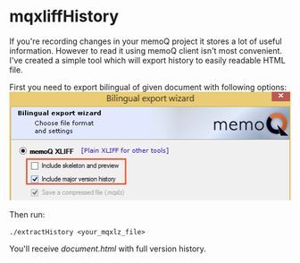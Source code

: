 # mqxliffHistory

If you're recording changes in your memoQ project it stores a lot of useful information. However to read it using memoQ client isn't most convenient. I've created a simple tool which will export history to easily readable HTML file.

First you need to export bilingual of given document with following options:
![Export bilingual](/export.png)

Then run:

	./extractHistory <your_mqxlz_file>


You'll receive *document.html* with full version history.


